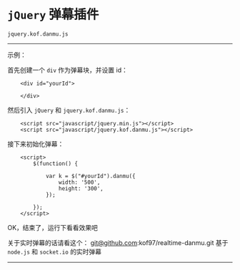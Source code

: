# `jQuery` 弹幕插件

`jquery.kof.danmu.js`

---

示例：

首先创建一个 `div` 作为弹幕块，并设置 id：

```
	<div id="yourId">

	</div>
```

然后引入 `jQuery` 和 `jquery.kof.danmu.js`：

```
	<script src="javascript/jquery.min.js"></script>
	<script src="javascript/jquery.kof.danmu.js"></script>
```

接下来初始化弹幕：

```
	<script>
		$(function() {

			var k = $("#yourId").danmu({
				width: '500', 
				height: '300',
			});	

		}); 
	</script>
```

OK，结束了，运行下看看效果吧

关于实时弹幕的话请看这个： git@github.com:kof97/realtime-danmu.git
基于 `node.js` 和 `socket.io` 的实时弹幕

---